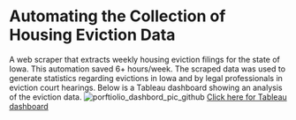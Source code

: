 # Automating the Collection of Housing Eviction Data
A web scraper that extracts weekly housing eviction filings for the state of Iowa. This automation saved 6+ hours/week.
The scraped data was used to generate statistics regarding evictions in Iowa and by legal professionals in eviction court hearings.
Below is a Tableau dashboard showing an analysis of the eviction data.
![porftiolio_dashbord_pic_github](https://github.com/user-attachments/assets/21e5dc71-a02e-481a-b9fb-9cd6f9249a3d)
[Click here for Tableau dashboard](https://public.tableau.com/views/evictions_17369551510970/Dashboard1?:language=en-US&publish=yes&:sid=&:redirect=auth&:display_count=n&:origin=viz_share_link)
